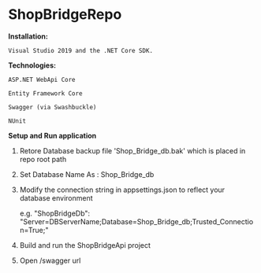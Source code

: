 # ShopBridgeRepo

**Installation:**

    Visual Studio 2019 and the .NET Core SDK.

**Technologies:**

    ASP.NET WebApi Core
  
    Entity Framework Core
  
    Swagger (via Swashbuckle)
  
    NUnit
  
  
**Setup and Run application**

1. Retore Database backup file 'Shop_Bridge_db.bak' which is placed in repo root path

2. Set Database Name As : Shop_Bridge_db

3. Modify the connection string in appsettings.json to reflect your database environment
 
    e.g.  "ShopBridgeDb": "Server=DBServerName;Database=Shop_Bridge_db;Trusted_Connection=True;"
    
4. Build and run the ShopBridgeApi project

5. Open /swagger url



